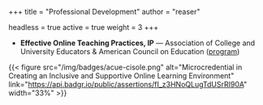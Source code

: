 +++
title = "Professional Development"
author = "reaser"

headless = true
active = true
weight = 3
+++

+ **Effective Online Teaching Practices, IP** — Association of College and University Educators & American Council on Education ([program](https://tlcommons.wvu.edu/programs-services/learning-communities/online-teaching-practices))

{{< figure src="/img/badges/acue-cisole.png" alt="Microcredential in Creating an Inclusive and Supportive Online Learning Environment" link="https://api.badgr.io/public/assertions/fI_z3HNoQLugTdUSrRI90A" width="33%" >}}
